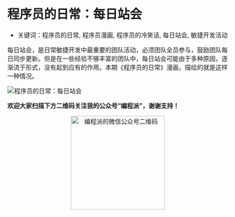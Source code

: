 # 程序员的日常：每日站会

- 关键词：程序员的日常, 程序员漫画, 程序员的冷笑话, 每日站会, 敏捷开发活动

每日站会，是日常敏捷开发中最重要的团队活动，必须团队全员参与，鼓励团队每日同步更新。但是在一些经验不够丰富的团队中，每日站会可能由于多种原因，逐渐流于形式，没有起到应有的作用。本期《程序员的日常》漫画，描绘的就是这样一种情况。

![程序员的日常：每日站会](http://ww3.sinaimg.cn/mw690/006faQNTgw1f0hawumc7uj30i20i3wiu.jpg)

**欢迎大家扫描下方二维码关注我的公众号“编程派”，谢谢支持！**

<p style="text-align:center">
    <img src="http://codingpy.com/static/images/wechat-of-codingpy.jpg" alt="编程派的微信公众号二维码" style="width:215px;height:215px">
</p>